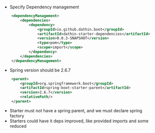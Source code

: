 - Specify Dependency management
```xml
    <dependencyManagement>
        <dependencies>
            <dependency>
                <groupId>io.github.dathin.boot</groupId>
                <artifactId>dathin-starter-dependencies</artifactId>
                <version>0.0.3-SNAPSHOT</version>
                <type>pom</type>
                <scope>import</scope>
            </dependency>
        </dependencies>
    </dependencyManagement>
```
- Spring version should be 2.6.7
```xml
    <parent>
        <groupId>org.springframework.boot</groupId>
        <artifactId>spring-boot-starter-parent</artifactId>
        <version>2.6.7</version>
        <relativePath/>
    </parent>
```
- Starter must not have a spring parent, and we must declare spring factory
- Starters could have it deps improved, like provided imports and some reduced